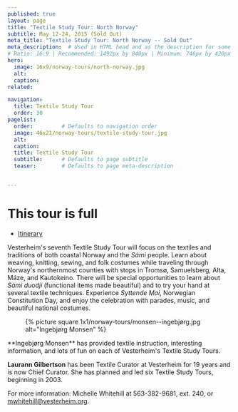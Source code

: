 ```yaml
---
published: true
layout: page
title: "Textile Study Tour: North Norway"
subtitle: May 12-24, 2015 (Sold Out)
meta_title: "Textile Study Tour: North Norway -- Sold Out"
meta_description:  # Used in HTML head and as the description for some search engines
# Ratio: 16:9 | Recommended: 1492px by 840px | Minimum: 746px by 420px
hero:
  image: 16x9/norway-tours/north-norway.jpg
  alt: 
  caption:
related:

navigation:
  title: Textile Study Tour
  order: 30  
pagelist:
  order:         # Defaults to navigation order
  image: 46x21/norway-tours/textile-study-tour.jpg
  alt: 
  caption:   
  title: Textile Study Tour
  subtitle:      # Defaults to page subtitle
  teaser:        # Defaults to page meta-description


---
```

This tour is full
=================
- [Itinerary](/norway-tours/upcoming/textile/itinerary/)

Vesterheim's seventh Textile Study Tour will focus on the textiles and traditions of both coastal Norway and the _Sámi_ people. Learn about weaving, knitting, sewing, and folk costumes while traveling through Norway's northernmost counties with stops in Tromsø, Samuelsberg, Alta, Máze, and Kautokeino.  There will be special opportunities to learn about _Sámi_ _duodji_ (functional items made beautiful) and to try your hand at several textile techniques. Experience _Syttende Mai_, Norwegian Constitution Day, and enjoy the celebration with parades, music, and beautiful national costumes.

<figure class="pull-left  content-photo  content-photo--pull-left  content-photo--one-fourth"><div class="content-photo__lining">{% picture square 1x1/norway-tours/monsen--ingebjørg.jpg alt="Ingebjørg Monsen" %}</div></figure>
**Ingebjørg Monsen** has provided textile instruction, interesting information, and lots of fun on each of Vesterheim's Textile Study Tours.

**Laurann Gilbertson** has been Textile Curator at Vesterheim for 19 years and is now Chief Curator. She has planned and led six Textile Study Tours, beginning in 2003.

For more information: Michelle Whitehill at 563-382-9681, ext. 240, or [mwhitehill@vesterheim.org](mailto:mwhitehill@vesterheim.org).
